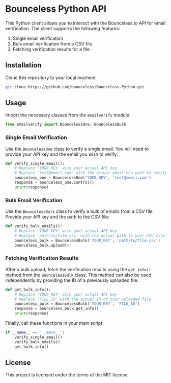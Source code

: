 # Bounceless Python API

This Python client allows you to interact with the Bounceless.io API for email verification. The client supports the following features:

1. Single email verification
2. Bulk email verification from a CSV file
3. Fetching verification results for a file

## Installation

Clone this repository to your local machine:

```bash
git clone https://github.com/bounceless/Bounceless-Python.git
```

## Usage

Import the necessary classes from the `emailverify` module:

```python
from emailverify import BouncelessOne, BouncelessBulk
```

### Single Email Verification

Use the `BouncelessOne` class to verify a single email. You will need to provide your API key and the email you wish to verify:

```python
def verify_single_email():
    # Replace 'YOUR_KEY' with your actual API key
    # Replace 'test@email.com' with the actual email you want to verify
    bounceless_one = BouncelessOne('YOUR_KEY', 'test@email.com')
    response = bounceless_one.control()
    print(response)
```

### Bulk Email Verification

Use the `BouncelessBulk` class to verify a bulk of emails from a CSV file. Provide your API key and the path to the CSV file:

```python
def verify_bulk_emails():
    # Replace 'YOUR_KEY' with your actual API key
    # Replace 'path/to/file.csv' with the actual path to your CSV file
    bounceless_bulk = BouncelessBulk('YOUR_KEY', 'path/to/file.csv')
    bounceless_bulk.upload()
```

### Fetching Verification Results

After a bulk upload, fetch the verification results using the `get_info()` method from the `BouncelessBulk` class. This method can also be used independently by providing the ID of a previously uploaded file:

```python
def get_bulk_info():
    # Replace 'YOUR_KEY' with your actual API key
    # Replace 'FILE_ID' with the actual ID of your uploaded file
    bounceless_bulk = BouncelessBulk('YOUR_KEY', 'FILE_ID')
    response = bounceless_bulk.get_info()
    print(response)
```

Finally, call these functions in your main script:

```python
if __name__ == '__main__':
    verify_single_email()
    verify_bulk_emails()
    get_bulk_info()
```

## License

This project is licensed under the terms of the MIT license.
